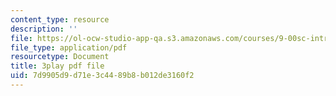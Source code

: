 ```yaml
---
content_type: resource
description: ''
file: https://ol-ocw-studio-app-qa.s3.amazonaws.com/courses/9-00sc-introduction-to-psychology-fall-2011/7d9905d9d71e3c4489b8b012de3160f2_QvK6YdFKMY8.pdf
file_type: application/pdf
resourcetype: Document
title: 3play pdf file
uid: 7d9905d9-d71e-3c44-89b8-b012de3160f2
---
```

